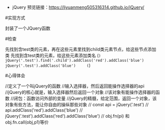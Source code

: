 * jQuery
预览链接：https://liyuanmeng505316314.github.io/jQuery/


#实现方式

封装了一个JQuery函数

#检查

先找到含test类的元素，再在这些元素里找到child类元素节点，给这些节点添加类
先找到含test类的元素，给这些元素添加类名
(```)
jQuery('.test').find('.child').addClass('red').addClass('blue')    
jQuery('.test').addClass('blue')    
(```)

#心得体会

//定义了一个叫jQuery的函数
//输入选择器，然后返回能操作选择器的api
//jQuery的核心就是，输入选择器然后返回一个对象
//该对象有能操作选择器的函数
//闭包：函数访问外部的变量
//jQuery的精髓，给定范围，返回一个对象，该对象有些方法，能让你自由的操纵那些对象 
// const api = jQuery('.test')
// api.addClass('red').addClass('blue')
// jQuery('.test').addClass('red').addClass('blue')
// obj.fn(pi) 和obj.fn.call(obj,p1)等价
